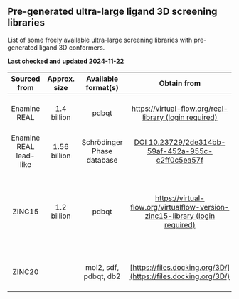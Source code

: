 ## Pre-generated ultra-large ligand 3D screening libraries

List of some freely available ultra-large screening libraries with pre-generated ligand 3D conformers.

**Last checked and updated 2024-11-22**

|Sourced from|Approx. size|Available format(s)|Obtain from|Reference(s)|
|:--:|:--:|:--:|:--:|:--:|
|Enamine REAL|1.4 billion|pdbqt|[https://virtual-flow.org/real-library (login required)](https://virtual-flow.org/real-library)|Gorgulla et al. (2020) _Nature_ 580: 663-668. [DOI 10.1038/s41586-020-2117-z](https://doi.org/10.1038/s41586-020-2117-z)|
|Enamine REAL lead-like|1.56 billion|Schrödinger Phase database|[DOI 10.23729/2de314bb-59af-452a-955c-c2ff0c5ea57f](https://doi.org/10.23729/2de314bb-59af-452a-955c-c2ff0c5ea57f)|Sivula et al. (2023) _J Chem Inf Model_ 63(18): 5773–5783. [DOI 10.1021/acs.jcim.3c01239](https://doi.org/10.1021/acs.jcim.3c01239)|
|ZINC15|1.2 billion|pdbqt|[https://virtual-flow.org/virtualflow-version-zinc15-library (login required)](https://virtual-flow.org/virtualflow-version-zinc15-library)|Authors' description: Gorgulla et al. (2022) _Curr Opin Chem Biol_ 69: 102156. [DOI 10.1016/j.cbpa.2022.102156](https://doi.org/10.1016/j.cbpa.2022.102156); Original publication of ZINC15: Sterling & Irwin (2015) _J Chem Inf Model_ 5(11): 2324–2337. [DOI 10.1021/acs.jcim.5b00559](https://doi.org/10.1021/acs.jcim.5b00559)|
|ZINC20||mol2, sdf, pdbqt, db2|[https://files.docking.org/3D/](https://files.docking.org/3D/)|Described in: Bender et al. (2021) _Nat Protoc_ 16: 4799-4832. [DOI 10.1038/s41596-021-00597-z](https://doi.org/10.1038/s41596-021-00597-z)|
